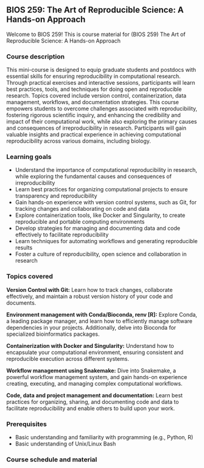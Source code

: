 ## BIOS 259: The Art of Reproducible Science: A Hands-on Approach
Welcome to BIOS 259! This is course material for (BIOS 259) The Art of Reproducible Science: A Hands-on Approach

### Course description

This mini-course is designed to equip graduate students and postdocs with essential skills for ensuring reproducibility in computational research. Through practical exercises and interactive sessions, participants will learn best practices, tools, and techniques for doing open and reproducible research. Topics covered include version control, containerization, data management, workflows, and documentation strategies. This course empowers students to overcome challenges associated with reproducibility, fostering rigorous scientific inquiry, and enhancing the credibility and impact of their computational work, while also exploring the primary causes and consequences of irreproducibility in research. Participants will gain valuable insights and practical experience in achieving computational reproducibility across various domains, including biology.

### Learning goals

- Understand the importance of computational reproducibility in research, while exploring the fundamental causes and consequences of irreproducibility
- Learn best practices for organizing computational projects to ensure transparency and reproducibility
- Gain hands-on experience with version control systems, such as Git, for tracking changes and collaborating on code and data
- Explore containerization tools, like Docker and Singularity, to create reproducible and portable computing environments
- Develop strategies for managing and documenting data and code effectively to facilitate reproducibility
- Learn techniques for automating workflows and generating reproducible results
- Foster a culture of reproducibility, open science and collaboration in research

### Topics covered

**Version Control with Git:** Learn how to track changes, collaborate effectively, and maintain a robust version history of your code and documents.

**Environment management with Conda/Bioconda, renv [R]:** Explore Conda, a leading package manager, and learn how to efficiently manage software dependencies in your projects. Additionally, delve into Bioconda for specialized bioinformatics packages.

**Containerization with Docker and Singularity:**
Understand how to encapsulate your computational environment, ensuring consistent and reproducible execution across different systems.

**Workflow management using Snakemake:**
Dive into Snakemake, a powerful workflow management system, and gain hands-on experience creating, executing, and managing complex computational workflows.

**Code, data and project management and documentation:**
Learn best practices for organizing, sharing, and documenting code and data to facilitate reproducibility and enable others to build upon your work.

### Prerequisites
- Basic understanding and familiarity with programming (e.g., Python, R)
- Basic understanding of Unix/Linux Bash

### Course schedule and material

